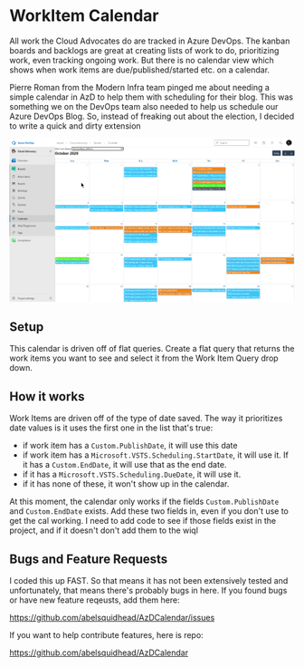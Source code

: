 # WorkItem Calendar
All work the Cloud Advocates do are tracked in Azure DevOps. The kanban boards and backlogs are great at creating lists of work to do, prioritizing work, even tracking ongoing work. But there is no calendar view which shows when work items are due/published/started etc. on a calendar.

Pierre Roman from the Modern Infra team pinged me about needing a simple calendar in AzD to help them with scheduling for their blog. This was something we on the DevOps team also needed to help us schedule our Azure DevOps Blog. So, instead of freaking out about the election, I decided to write a quick and dirty extension

![picture 1](img/e9c68b60893812f1c56b9b35e769a01d513f973a0aa94b7b3f0c039c891a9bd3.png) 

## Setup
This calendar is driven off of flat queries. Create a flat query that returns the work items you want to see and select it from the Work Item Query drop down.

## How it works
Work Items are driven off of the type of date saved. The way it prioritizes date values is it uses the first one in the list that's true:

- if work item has a ```Custom.PublishDate```, it will use this date
- if work item has a ```Microsoft.VSTS.Scheduling.StartDate```, it will use it. If it has a ```Custom.EndDate```, it will use that as the end date.
- if it has a ```Microsoft.VSTS.Scheduling.DueDate```, it will use it.
- if it has none of these, it won't show up in the calendar.

At this moment, the calendar only works if the fields ```Custom.PublishDate``` and ```Custom.EndDate``` exists. Add these two fields in, even if you don't use to get the cal working. I need to add code to see if those fields exist in the project, and if it doesn't don't add them to the wiql

## Bugs and Feature Requests
I coded this up FAST. So that means it has not been extensively tested and unfortunately, that means there's probably bugs in here. If you found bugs or have new feature reqeusts, add them here: 

 https://github.com/abelsquidhead/AzDCalendar/issues

 If you want to help contribute features, here is repo:

 https://github.com/abelsquidhead/AzDCalendar
